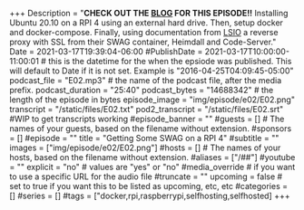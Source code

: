 +++
Description = "**CHECK OUT THE [BLOG](/blog/e02/) FOR THIS EPISODE!!** Installing Ubuntu 20.10 on a RPI 4 using an external hard drive. Then, setup docker and docker-compose. Finally, using documentation from [LSIO](docs.linuxserver.io) a reverse proxy with SSL from their SWAG container, Heimdall and Code-Server."
Date = 2021-03-17T19:39:04-06:00
#PublishDate = 2021-03-17T10:00:00-11:00:01 # this is the datetime for the when the epsiode was published. This will default to Date if it is not set. Example is "2016-04-25T04:09:45-05:00"
podcast_file = "E02.mp3" # the name of the podcast file, after the media prefix.
podcast_duration = "25:40"
podcast_bytes = "14688342" # the length of the episode in bytes
episode_image = "img/episode/e02/E02.png"
transcript = "/static/files/E02.txt"
pod2_transcript = "/static/files/E02.srt" #WIP to get transcripts working
#episode_banner = ""
#guests = [] # The names of your guests, based on the filename without extension.
#sponsors = []
#episode = ""
title = "Getting Some SWAG on a RPI 4"
#subtitle = ""
images = ["img/episode/e02/E02.png"]
#hosts = [] # The names of your hosts, based on the filename without extension.
#aliases = ["/##"]
#youtube = ""
explicit = "no" # values are "yes" or "no"
#media_override # if you want to use a specific URL for the audio file
#truncate = ""
upcoming = false # set to true if you want this to be listed as upcoming, etc, etc
#categories = []
#series = []
#tags = ["docker,rpi,raspberrypi,selfhosting,selfhosted]
+++
